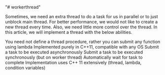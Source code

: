 "# workerthread" 

Sometimes, we need an extra thread to do a task for us in parallel or to just unblock main thread. For better performance, we would not like to create a new thread every time. Also, we need little more control over the thread. In this article, we will implement a thread with the below abilities.

You need not define a thread procedure, rather you can submit any function using lambda
Implemented purely in C++11, compatible with any OS
Submit a task to be executed asynchronously
Submit a task to be executed synchronously (but on worker thread)
Automatically wait for task to complete
Implementation uses C++ 11 extensively (thread, lambda, condition variables)